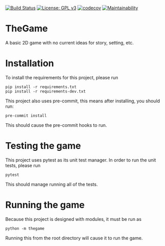 [![Build Status](https://travis-ci.org/Ross-Alexandra/TheGame.svg?branch=master)](https://travis-ci.org/Ross-Alexandra/TheGame)
[![License: GPL v3](https://img.shields.io/badge/License-GPLv3-blue.svg)](https://www.gnu.org/licenses/gpl-3.0)
[![codecov](https://codecov.io/gh/Ross-Alexandra/TheGame/branch/master/graph/badge.svg)](https://codecov.io/gh/Ross-Alexandra/TheGame)
[![Maintainability](https://api.codeclimate.com/v1/badges/9650ffb60ccea8bfb4bc/maintainability)](https://codeclimate.com/github/Ross-Alexandra/TheGame/maintainability)

# TheGame
A basic 2D game with no current ideas for story, setting, etc.

# Installation
To install the requirements for this project, please run
```
pip install -r requirements.txt
pip install -r requirements-dev.txt
```

This project also uses pre-commit, this means after installing, you should run:
```
pre-commit install
```
This should cause the pre-commit hooks to run.

# Testing the game
This project uses pytest as its unit test manager. In order to run the unit tests, please run
```
pytest
```

This should manage running all of the tests.

# Running the game
Because this project is designed with modules, it must be run as
```
python -m thegame
```

Running this from the root directory will cause it to run the game.
